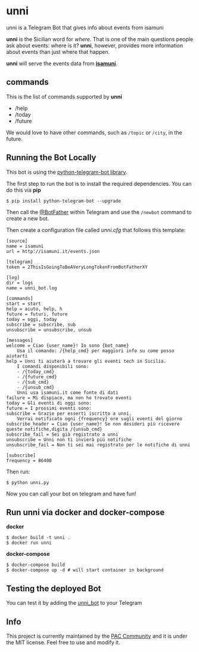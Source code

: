 # unni
unni is a Telegram Bot that gives info about events from isamuni

**unni** is the Sicilian word for *where*. That is one of the main questions people ask about events: where is it? **unni**, however, provides more information about events than just where that happen.

**unni** will serve the events data from [**isamuni**](https://github.com/sic2/isamuni).

## commands

This is the list of commands supported by **unni**

- /help
- /today
- /future

We would love to have other commands, such as `/topic` or `/city`, in the future.

## Running the Bot Locally

This bot is using the [python-telegram-bot library](https://github.com/python-telegram-bot/python-telegram-bot).

The first step to run the bot is to install the required dependencies. You can do this via **pip**

```
$ pip install python-telegram-bot --upgrade
```

Then call the [@BotFather](https://telegram.me/BotFather) within Telegram and use the `/newbot` command to create a new bot.

Then create a configuration file called *unni.cfg* that follows this template:

```
[source]
name = isamuni
url = http://isamuni.it/events.json

[telegram]
token = 2ThisIsGoingToBeAVeryLongTokenFromBotFatherXY

[log]
dir = logs
name = unni_bot.log

[commands]
start = start
help = aiuto, help, h
future = futuri, future
today = oggi, today
subscribe = subscribe, sub
unsubscribe = unsubscribe, unsub

[messages]
welcome = Ciao {user_name}! Io sono {bot_name}
    Usa il comando: /{help_cmd} per maggiori info su come posso aiutarti
help = Unni ti aiuterà a trovare gli eventi tech in Sicilia.
    I comandi disponibili sono:
    - /{today_cmd}
    - /{future_cmd}
    - /{sub_cmd}
    - /{unsub_cmd}
    Unni usa isamuni.it come fonte di dati
failure = Mi dispiace, ma non ho trovato eventi
today = Gli eventi di oggi sono:
future = I prossimi eventi sono:
subscribe = Grazie per esserti iscritto a unni. 
    Verrai notificato ogni {frequency} ore sugli eventi del giorno
subscribe_header = Ciao {user_name}! Se non desideri più ricevere queste notifiche,digita /{unsub_cmd}
subscribe_fail = Sei già registrato a unni
unsubscribe = Unni non ti invierà piú notifiche
unsubscribe_fail = Non ti sei mai registrato per le notifiche di unni

[subscribe]
frequency = 86400
```

Then run:

```
$ python unni.py
```

Now you can call your bot on telegram and have fun!

## Run unni via docker and docker-compose

**docker**

```
$ docker build -t unni .
$ docker run unni
```


**docker-compose**
```
$ docker-compose build
$ docker-compose up -d # will start container in background
```


## Testing the deployed Bot

You can test it by adding the [unni_bot](http://telegram.me/unni_bot) to your Telegram

## Info

This project is currently maintained by the [PAC Community](https://www.facebook.com/groups/programmatoriCatania/) and it is under the MIT license. Feel free to use and modify it.
